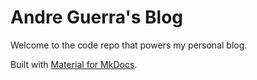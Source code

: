 # Andre Guerra's Blog
Welcome to the code repo that powers my personal blog.

Built with [Material for MkDocs](https://squidfunk.github.io/mkdocs-material/).

